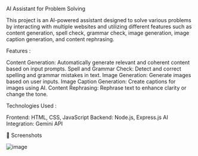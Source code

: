 AI Assistant for Problem Solving

This project is an AI-powered assistant designed to solve various problems by interacting with multiple websites and utilizing different features such as 
content generation, spell check, grammar check, image generation, image caption generation, and content rephrasing.

Features :

Content Generation: Automatically generate relevant and coherent content based on input prompts.
Spell and Grammar Check: Detect and correct spelling and grammar mistakes in text. 
Image Generation: Generate images based on user inputs. 
Image Caption Generation: Create captions for images using AI.
Content Rephrasing: Rephrase text to enhance clarity or change the tone.

Technologies Used :

Frontend: HTML, CSS, JavaScript 
Backend: Node.js, Express.js
AI Integration: Gemini API

📸 Screenshots

![image](https://github.com/user-attachments/assets/5819a66a-5bd4-42bd-87e2-1a7600f275e9)


